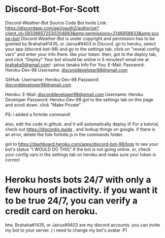 # Discord-Bot-For-Scott
Discord-Weather-Bot Source Code Bot Invite Link: https://discordapp.com/api/oauth2/authorize?client_id=583366572530204683&amp;permissions=2146958833&amp;scope=bot
Discord-Weather-Bot is under copyright and permission has to be granted by Brahaha#1435, or Jairus#9403 in Discord. go to heroku, select your app (discord-bot-98) and go to the settings tab. 
click on "reveal config vars" and enter your info there. like your token. 
then, got to the deploy tab, and click "Deploy" 
Your bot should be online in 5 minutes!! 
email me at brahaha5@gmail.com! -jairus tanaka
Info For You:
E-Mail:
Password: Heroku-Dev-98
Username: discorddeveloper98@gmail.com

GitHub:
Username: Heroku-Dev-98
Password: discorddeveloper98@gmail.com

Heroku: 
E-Mail: discorddeveloper98@gmail.com
Username: Heroku Developer
Password: Heroku-Dev-98
got to the settings tab on this page and scroll down. click "Make Private"

PS: i added a fortnite command!

also, edit the code in github. and it will automatically deploy it!
For a tutorial, check out https://discordjs.guide , and lookup things on google.
if there is an error, delete the fole fortnite.js in the commands folder.

got to https://dashboard.heroku.com/apps/discord-bot-98/logs to see your bot's status "I WOULD DO THIS" if the bot is not going online.
or, check your config vars in the settings tab on heroku and make sure your token is correct

# Heroku hosts bots 24/7 with only a few hours of inactivity. if you want it to be true 24/7, you can verify a credit card on heroku.
btw, Brahaha#1435, or Jairus#9403 are my discord accounts. you can invite my bot to your server. 
( i need to change my bot's avatar :P)
